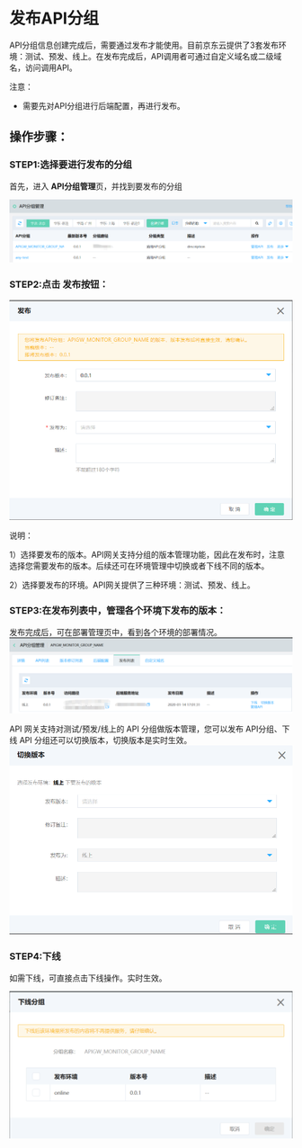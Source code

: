 # 发布API分组

API分组信息创建完成后，需要通过发布才能使用。目前京东云提供了3套发布环境：测试、预发、线上。在发布完成后，API调用者可通过自定义域名或二级域名，访问调用API。

注意：

* 需要先对API分组进行后端配置，再进行发布。


## 操作步骤：

### STEP1:选择要进行发布的分组

首先，进入 **API分组管理**页，并找到要发布的分组

![APIgroup列表页](../../../../../image/Internet-Middleware/API-Gateway/group-publishing-1.png)



### STEP2:点击 **发布**按钮：

![发布](../../../../../image/Internet-Middleware/API-Gateway/group-publishing-2.png)


说明：


1）选择要发布的版本。API网关支持分组的版本管理功能，因此在发布时，注意选择您需要发布的版本。后续还可在环境管理中切换或者下线不同的版本。
   
2）选择要发布的环境。API网关提供了三种环境：测试、预发、线上。



### STEP3:在发布列表中，管理各个环境下发布的版本：
发布完成后，可在部署管理页中，看到各个环境的部署情况。
![发布列表](../../../../../image/Internet-Middleware/API-Gateway/group-publishing-3.png)

API 网关支持对测试/预发/线上的 API 分组做版本管理，您可以发布 API分组、下线 API 分组还可以切换版本，切换版本是实时生效。
![切换版本](../../../../../image/Internet-Middleware/API-Gateway/group-publishing-4.png)

### STEP4:下线
如需下线，可直接点击下线操作。实时生效。

![下线](../../../../../image/Internet-Middleware/API-Gateway/group-publishing-5.png)


